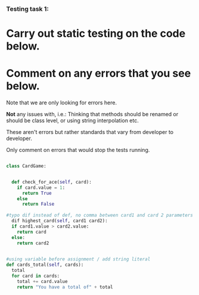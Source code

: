 ### Testing task 1:

# Carry out static testing on the code below.
# Comment on any errors that you see below.

Note that we are only looking for errors here.

**Not** any issues with, i.e.: 
Thinking that methods should be renamed or should be class level, or using string interpolation etc. 

These aren't errors but rather standards that vary from developer to developer. 

Only comment on errors that would stop the tests running.

```python

class CardGame:


  def check_for_ace(self, card):
    if card.value = 1:
      return True
    else
      return False
   
#typo dif instead of def, no comma between card1 and card 2 parameters incorrect indentation missing card1 on return
  dif highest_card(self, card1 card2):
  if card1.value > card2.value:
    return card
  else:
    return card2
  

#using variable before assignment / add string literal
def cards_total(self, cards):
  total
  for card in cards:
    total += card.value
    return "You have a total of" + total
  
```
